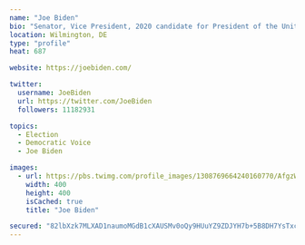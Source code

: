 ```yaml
---
name: "Joe Biden"
bio: "Senator, Vice President, 2020 candidate for President of the United States, husband to @DrBiden, proud father & grandfather. Loves ice cream, aviators & @Amtrak"
location: Wilmington, DE
type: "profile"
heat: 687

website: https://joebiden.com/

twitter:
  username: JoeBiden
  url: https://twitter.com/JoeBiden
  followers: 11182931

topics:
  - Election
  - Democratic Voice
  - Joe Biden

images:
  - url: https://pbs.twimg.com/profile_images/1308769664240160770/AfgzWVE7_400x400.jpg
    width: 400
    height: 400
    isCached: true
    title: "Joe Biden"

secured: "82lbXzk7MLXAD1naumoMGdB1cXAUSMv0oQy9HUuYZ9ZDJYH7b+5B8DH7YsTxcgNpg7zupTy/SZXQTlSnh90V/Gyw8AFRowKh/nlFt9vS29/UP2/sdImtlifuWEd0fsElr7bpDzmhvhsjEV39Lib5fm/iqUzTL5s8tuMqY4YBwYBxAoF4EZO+ypD84AYzL547ErApmgAM1V3zfu9qBCDkEuZ2Bcwx4tN7w9BogTqgxRJFyc+mYcN3fpMnltJt78K+SHLUfx0eDVZDicmtZyUjAJrLY2IOCLc7NTOw4GiSvsDolH9EbC4vIhRgmreYIhR5VZtYaTfoV7Q2ttQXLVGuWv11x+SgFkvAGYokMtP6etxx6ogssJu/1QVo5UIyH8XobxWrjVCH9paGqy3Bc/m+9bcwBVp/0zLHBNRKmp7utqE=;6Zmjs5nw3sMJJuRFmuF5hg=="
---
```


